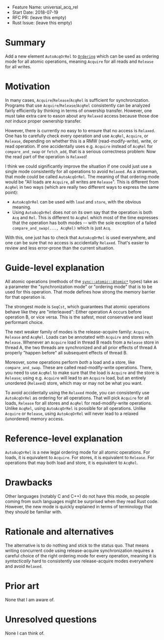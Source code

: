- Feature Name: universal_acq_rel
- Start Date: 2018-07-19
- RFC PR: (leave this empty)
- Rust Issue: (leave this empty)

# Summary
[summary]: #summary

Add a new element `AutoAcqOrRel` to
[`Ordering`](https://doc.rust-lang.org/stable/std/sync/atomic/enum.Ordering.html)
which can be used as ordering mode for all atomic operations, meaning `Acquire`
for all reads and `Release` for all writes.

# Motivation
[motivation]: #motivation

In many cases, `Acquire`/`Release`/`AcqRel` is sufficient for synchronization.
Programs that use `Acquire`/`Release`/`AcqRel` consistently can be analyzed
fairly efficiently by thinking in terms of onwership transfer.  However, one
must take extra care to eason about any `Relaxed` access because those doe *not*
induce proper ownership transfer.

However, there is currently no easy to to ensure that no access is `Relaxed`.
One has to carefully check every operation and use `AcqRel`, `Acquire`, or
`Release`, depending on whether this is a RMW (read-modify-write), write, or
read operation.  If one accidentally uses e.g. `Acquire` instead of `AcqRel` for
`compare_and_swap` or `fetch_add`, that is a serious correctness problem: Now
the read part of the operation is `Relaxed`!

I think we could significantly improve the situation if one could just use a
single mode consistently for all operations to avoid `Relaxed`.  As a strawman,
that mode could be called `AutoAcqOrRel`.  The meaning of that ordering mode
would be "All loads are `Acquire`, all writes are `Release`".  This is different
from `AcqRel` in two ways (which are really two different ways to express the
same point):
* `AutoAcqOrRel` can be used with `load` and `store`, with the obvious meaning.
* Using `AutoAcqOrRel` does *not* on its own say that the operation is both
  `Acq` and `Rel`.  This is different to `AcqRel` which most of the time
  expresses that the operation has both modes -- with the sole exception of a
  failed `compare_and_swap(..., AcqRel)` which is just `Acq`.

With this, one just has to check that `AutoAcqOrRel` is used everywhere, and one
can be sure that no access is accidentally `Relaxed`.  That's easier to review
and less error-prone than the current situation.

# Guide-level explanation
[guide-level-explanation]: #guide-level-explanation

All atomic operations (methods of the
[`sync::atomic::Atomic*`](https://doc.rust-lang.org/beta/std/sync/atomic/index.html)
types) take as a parameter the "synchronization mode" or "ordering mode" that is
to be used for this operation.  That mode defines how strong the memory barrier
for that operation is.

The strongest mode is `SeqCst`, which guarantees that atomic operations behave
like they are "interleaved": Either operation A occurs before operation B, or
vice versa.  This is the safest, most conservative and least performant choice.

The next weaker family of modes is the release-acquire family: `Acquire`,
`Release` and `AcqRel`.  Loads can be annotated with `Acquire` and stores with
`Release`.  Whenever an `Acquire` load in thread B reads from a `Release` store
in thread A, the two threads are synchronized and all prior effects of thread A
properly "happen before" all subsequent effects of thread B.

Moreover, some operations perform *both* a load and a store, like
`compare_and_swap`.  These are called read-modify-write operations.  There, you
need to use `AcqRel` to make sure that the load is `Acquire` and the store is
`Release`; using e.g. `Acquire` will lead to an `Acquire` load, but an entirely
unordered (`Relaxed`) store, which may or may not be what you want.

To avoid accidentally using the `Relaxed` mode, you can consistently use
`AutoAcqOrRel` as ordering for all operations.  That will pick `Acquire` for all
loads, `Release` for all stores and `AcqRel` for read-modify-write operations.
Unlike `AcqRel`, using `AutoAcqOrRel` is possible for all operations.  Unlike
`Acquire` or `Release`, using `AutoAcqOrRel` will never lead to a relaxed
(unordered) memory access.

# Reference-level explanation
[reference-level-explanation]: #reference-level-explanation

`AutoAcqOrRel` is a new legal ordering mode for all atomic operations.  For
loads, it is equivalent to `Acquire`.  For stores, it is equivalent to
`Release`.  For operations that may both load and store, it is equivalent to
`AcqRel`.

# Drawbacks
[drawbacks]: #drawbacks

Other languages (notably C and C++) do not have this mode, so people coming from
such languages might be surprised when they read Rust code.  However, the new
mode is quickly explained in terms of terminology that they should be familiar
with.

# Rationale and alternatives
[rationale-and-alternatives]: #rationale-and-alternatives

The alternative is to do nothing and stick to the status quo.  That means
writing concurrent code using release-acquire synchronization requires a careful
choice of the right ordering mode for every operation, meaning it is
*syntactically* hard to consistently use release-acquire modes everywhere and
avoid `Relaxed`.

# Prior art
[prior-art]: #prior-art

None that I am aware of.

# Unresolved questions
[unresolved-questions]: #unresolved-questions

None I can think of.
